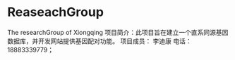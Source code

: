 # ReaseachGroup
The researchGroup of Xiongqing
项目简介：此项目旨在建立一个直系同源基因数据库，并开发网站提供基因配对功能。
项目成员：
  李迪康  电话：18883339779；
